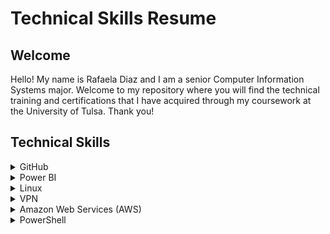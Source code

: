 <h1>Technical Skills Resume</h1>
<h2>Welcome</h2>
Hello! My name is Rafaela Diaz and I am a senior Computer Information Systems major. Welcome to my repository where you will find the technical training and certifications that I have acquired through my coursework at the University of Tulsa. Thank you!

<h2>Technical Skills</h2>

<details><summary>GitHub</summary>
          
<br /> I completed the following courses in the <a href="https://lab.github.com/courses">GitHub Learning Lab</a>. These courses helped me understand the basic Github workflow and taught me many useful fundamental Github skills such as how to stand up static pages, create and manage pull requests, facilitate collaboration, the use of Markdown and HTML to format webpages, and more.<br />
<br></br>
<h4>Courses:</h4>
<ul>
<li>Introduction to GitHub</li>
<li>Communicating using Markdown</li>
<li>Uploading your project to Github</li>
<li>GitHub Pages</li>
<li>Reviewing pull requests</li>
<li>Managing merge conflicts</li>
<li>Securing your workflows</li>
</ul>
<br />
<img src="firstday.png" alt="Github First Day Learning Path photo" />
<img src="firstweek.png" alt="Github First Week Learning Path photo" />
<img src="profile.png" alt="Github Profile RD photo" />
<br />
<br />

</details> 
          
<details><summary>Power BI</summary>
          
<br> I completed the <a href="https://www.edx.org/course/analyzing-and-visualizing-data-with-power-bi-0">Analyzing and Visualizing Data with Power BI</a> course on edX and completed the following courses. These courses taught me how to input data from different data sources, create interactive visual reports, add and modify elements on a dashboard, and transform and interpret different kinds of data.<br>
<br></br>
<h4>Courses:</h4> 
<ul>
<li>Power BI Desktop Data Transformations</li>
<li>Power BI Desktop Modelling</li>
<li>Power BI Desktop Visualization</li>
<li>Power BI Service</li>
<li>Working with Excel</li>
<li>Direct Connectivity</li>
<li>Developer API</li>
<li>Mobile App</li>
</ul>
<br>
<img src="PowerBICourse.png" alt="Power BI Course Completion">
<br>
<br></br>
After completing the Power BI edX course, I created the following dashboard using the <a                                       href="https://docs.microsoft.com/en-us/power-bi/sample-datasets#the-power-bi-samples-as-excel-files">Supplier Quality         Analysis sample data</a> provided by Microsoft. This dashboard shows the skills and knowledge I have gained throughout         this course, by using different visualization charts to effectively represent and communicate complex datasets.
Click the following link to watch a demonstration of my Power BI dashboard: <a                                                 href="https://youtu.be/b664ZzpZtSk">Rafaela Diaz Supplier Quality Analysis Dashboard Video</a>.
A link to my shared Dashboard in PowerBI is also available here: <a href="https://app.powerbi.com/groups/me/dashboards/3edb2d08-7596-4fa2-a038-d77650484157?ctid=d4ff013c-62b7-4167-924f-          5bd93e8202d3">Rafaela Diaz Supplier Quality Analysis Dashboard in Power BI</a>.
<br>
<br></br>
<img src="Dashboard Rafaela.png" alt="Power BI dashboard photo">
<br>
<br>
 
</details>
 
<details><summary>Linux</summary>
          
<br>I completed the LPI Linux Essentials Certification course on <a href="https://linuxacademy.com/">Linux Academy</a>. 
These courses helped me get started with the Linux operating system and the Linux kernel, as well as getting the basic skills for the Linux command line syntax. 
<br>
<br> 
<h4>Topics:</h4>
<ul>
<li>Linux Evolution and Popular Operating Systems</li>
<li>Major Open-Source Applications</li>
<li>Open-Source Software and Licensing</li>  
<li>ICT Skills and Working in Linux</li> 
<li>Command Line Basics</li>
<li>Using the Command Line to Get Help</li>
<li>Using Directories and Listing Files</li> 
<li>Creating, Moving, and Deleting Files</li> 
<li>Archiving Files on the Command Line</li> 
<li>Searching and Extracting Data from Files</li>
<li>Turning Commands into a Script</li>
<li>Choosing an Operating System</li>
<li>Understanding Computer Hardware</li>
<li>Where Data Is Stored</li> 
<li>Your Computer on the Network</li> 
<li>Basic Security and Identifying User Types</li> 
<li>Creating Users and Groups</li> 
<li>Managing File Permissions and Ownership</li>  
<li>Special Directories and Files</li>
</ul>
<h4> Certificate: </h4>
<img src="LinuxRafaela.png" alt="LPI Linux Essentials Certificate Course Completion">
<br>  
          
</details>
   
<details><summary>VPN</summary>

<br>
I installed the lastest version of Ubuntu server and configured my own IPSEC VPN in the cloud using the <a href="https://github.com/trailofbits/algo">Algo VPN</a> Ansible scripts provided by Trail of Bits. With the help of this tutorial, I successfully deployed the Algo server, configured VPN clients, set up an SSH tunnel, and added and removed users. 
I also had to set up an account with Digital Ocean, a cloud hosting provider, to run the VPN and download the Wireguard app for macOS to enable my VPN clients. 
<br>
<br>
<img src="AlgoVPN.png" alt="Algo VPN photo"> 
<br>
<br>

</details>
  
<details><summary>Amazon Web Services (AWS)</summary>
<br>
 I completed the AWS Essentials course on <a href="https://linuxacademy.com/">Linux Academy</a>. The course introduced me to the core AWS services, helped set up my own AWS account, and I was challenged with real-world scenarios and hands-on activities using the Linux live environment. I was provided with an introduction to Amazon's Identity Access Management, Elastic Compute Cloud, database services, Simple Notification System, Elastic Load Balancers, Auto Scaling, and Route 53. 
<br>
<br>
       
<h4>Topics:</h4>
<ul>
<li>AWS Essentials</li>
<li>Managing AWS Access with Users, Groups, and Roles</li>
<li>Identity and Access Management (IAM)</li>
<li>Networking Services and Connectivity</li>
<li>Virtual Private Cloud (VPC)</li>
<li>Compute Services</li>
<li>Elastic Cloud Compute (EC2)</li>
<li>Storage Services</li>
<li>Database Services</li>
<li>Monitoring, Alerts, and Notifications</li>
<li>Simple Notification Service (SNS)</li>
<li>Load Balancing, Elasticity, and Scalability</li>
<li>Elastic Load Balancer (ELB)</li>
<li>Auto Scaling</li>
<li>Route 53</li>
<li>Serverless Computing - Lambda</li>
</ul>
<br> 
<img src="AWSCertificate.png" alt="AWS photo">
<br>
<br>
      
</details>
<details><summary>PowerShell</summary></details>


        

 

